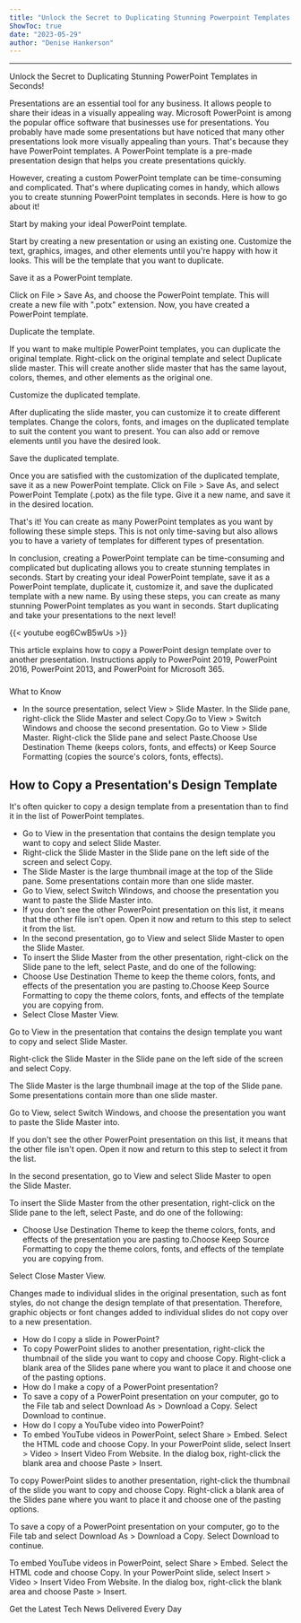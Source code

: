 ```yaml
---
title: "Unlock the Secret to Duplicating Stunning Powerpoint Templates in Seconds!"
ShowToc: true 
date: "2023-05-29"
author: "Denise Hankerson"
---
```

*****
Unlock the Secret to Duplicating Stunning PowerPoint Templates in Seconds!

Presentations are an essential tool for any business. It allows people to share their ideas in a visually appealing way. Microsoft PowerPoint is among the popular office software that businesses use for presentations. You probably have made some presentations but have noticed that many other presentations look more visually appealing than yours. That's because they have PowerPoint templates. A PowerPoint template is a pre-made presentation design that helps you create presentations quickly.

However, creating a custom PowerPoint template can be time-consuming and complicated. That's where duplicating comes in handy, which allows you to create stunning PowerPoint templates in seconds. Here is how to go about it!

Start by making your ideal PowerPoint template.

Start by creating a new presentation or using an existing one. Customize the text, graphics, images, and other elements until you're happy with how it looks. This will be the template that you want to duplicate.

Save it as a PowerPoint template.

Click on File > Save As, and choose the PowerPoint template. This will create a new file with ".potx" extension. Now, you have created a PowerPoint template.

Duplicate the template.

If you want to make multiple PowerPoint templates, you can duplicate the original template. Right-click on the original template and select Duplicate slide master. This will create another slide master that has the same layout, colors, themes, and other elements as the original one.

Customize the duplicated template.

After duplicating the slide master, you can customize it to create different templates. Change the colors, fonts, and images on the duplicated template to suit the content you want to present. You can also add or remove elements until you have the desired look.

Save the duplicated template.

Once you are satisfied with the customization of the duplicated template, save it as a new PowerPoint template. Click on File > Save As, and select PowerPoint Template (.potx) as the file type. Give it a new name, and save it in the desired location.

That's it! You can create as many PowerPoint templates as you want by following these simple steps. This is not only time-saving but also allows you to have a variety of templates for different types of presentation.

In conclusion, creating a PowerPoint template can be time-consuming and complicated but duplicating allows you to create stunning templates in seconds. Start by creating your ideal PowerPoint template, save it as a PowerPoint template, duplicate it, customize it, and save the duplicated template with a new name. By using these steps, you can create as many stunning PowerPoint templates as you want in seconds. Start duplicating and take your presentations to the next level!

{{< youtube eog6CwB5wUs >}} 




This article explains how to copy a PowerPoint design template over to another presentation. Instructions apply to PowerPoint 2019, PowerPoint 2016, PowerPoint 2013, and PowerPoint for Microsoft 365.

 
### 
What to Know
 
- In the source presentation, select View > Slide Master. In the Slide pane, right-click the Slide Master and select Copy.Go to View > Switch Windows and choose the second presentation. Go to View > Slide Master. Right-click the Slide pane and select Paste.Choose Use Destination Theme (keeps colors, fonts, and effects) or Keep Source Formatting (copies the source's colors, fonts, effects).

 
##   How to Copy a Presentation's Design Template  
 

It's often quicker to copy a design template from a presentation than to find it in the list of PowerPoint templates. 

 
- Go to View in the presentation that contains the design template you want to copy and select Slide Master.
 - Right-click the Slide Master in the Slide pane on the left side of the screen and select Copy.
 - The Slide Master is the large thumbnail image at the top of the Slide pane. Some presentations contain more than one slide master.
 - Go to View, select Switch Windows, and choose the presentation you want to paste the Slide Master into.
 - If you don't see the other PowerPoint presentation on this list, it means that the other file isn't open. Open it now and return to this step to select it from the list.
 - In the second presentation, go to View and select Slide Master to open the Slide Master.
 - To insert the Slide Master from the other presentation, right-click on the Slide pane to the left, select Paste, and do one of the following:
 - Choose Use Destination Theme to keep the theme colors, fonts, and effects of the presentation you are pasting to.Choose Keep Source Formatting to copy the theme colors, fonts, and effects of the template you are copying from.
 - Select Close Master View.

 

Go to View in the presentation that contains the design template you want to copy and select Slide Master.

 

Right-click the Slide Master in the Slide pane on the left side of the screen and select Copy.

 
The Slide Master is the large thumbnail image at the top of the Slide pane. Some presentations contain more than one slide master.
 

Go to View, select Switch Windows, and choose the presentation you want to paste the Slide Master into.

 
If you don't see the other PowerPoint presentation on this list, it means that the other file isn't open. Open it now and return to this step to select it from the list.
 

In the second presentation, go to View and select Slide Master to open the Slide Master.

 

To insert the Slide Master from the other presentation, right-click on the Slide pane to the left, select Paste, and do one of the following:

 
- Choose Use Destination Theme to keep the theme colors, fonts, and effects of the presentation you are pasting to.Choose Keep Source Formatting to copy the theme colors, fonts, and effects of the template you are copying from.

 

Select Close Master View.

 
Changes made to individual slides in the original presentation, such as font styles, do not change the design template of that presentation. Therefore, graphic objects or font changes added to individual slides do not copy over to a new presentation. 
 
- How do I copy a slide in PowerPoint?
 - To copy PowerPoint slides to another presentation, right-click the thumbnail of the slide you want to copy and choose Copy. Right-click a blank area of the Slides pane where you want to place it and choose one of the pasting options.
 - How do I make a copy of a PowerPoint presentation?
 - To save a copy of a PowerPoint presentation on your computer, go to the File tab and select Download As > Download a Copy. Select Download to continue.
 - How do I copy a YouTube video into PowerPoint?
 - To embed YouTube videos in PowerPoint, select Share > Embed. Select the HTML code and choose Copy. In your PowerPoint slide, select Insert > Video > Insert Video From Website. In the dialog box, right-click the blank area and choose Paste > Insert.

 
To copy PowerPoint slides to another presentation, right-click the thumbnail of the slide you want to copy and choose Copy. Right-click a blank area of the Slides pane where you want to place it and choose one of the pasting options.
 
To save a copy of a PowerPoint presentation on your computer, go to the File tab and select Download As > Download a Copy. Select Download to continue.
 
To embed YouTube videos in PowerPoint, select Share > Embed. Select the HTML code and choose Copy. In your PowerPoint slide, select Insert > Video > Insert Video From Website. In the dialog box, right-click the blank area and choose Paste > Insert.
 

Get the Latest Tech News Delivered Every Day




